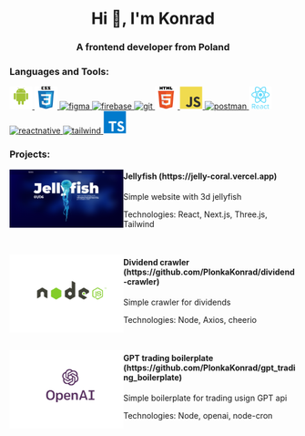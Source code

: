 <h1 align="center">Hi 👋, I'm Konrad</h1>
<h3 align="center">A frontend developer from Poland</h3>




<h3 align="left">Languages and Tools:</h3>
<p align="left"> <a href="https://developer.android.com" target="_blank" rel="noreferrer"> <img src="https://raw.githubusercontent.com/devicons/devicon/master/icons/android/android-original-wordmark.svg" alt="android" width="40" height="40"/> </a> <a href="https://www.w3schools.com/css/" target="_blank" rel="noreferrer"> <img src="https://raw.githubusercontent.com/devicons/devicon/master/icons/css3/css3-original-wordmark.svg" alt="css3" width="40" height="40"/> </a> <a href="https://www.figma.com/" target="_blank" rel="noreferrer"> <img src="https://www.vectorlogo.zone/logos/figma/figma-icon.svg" alt="figma" width="40" height="40"/> </a> <a href="https://firebase.google.com/" target="_blank" rel="noreferrer"> <img src="https://www.vectorlogo.zone/logos/firebase/firebase-icon.svg" alt="firebase" width="40" height="40"/> </a> <a href="https://git-scm.com/" target="_blank" rel="noreferrer"> <img src="https://www.vectorlogo.zone/logos/git-scm/git-scm-icon.svg" alt="git" width="40" height="40"/> </a> <a href="https://www.w3.org/html/" target="_blank" rel="noreferrer"> <img src="https://raw.githubusercontent.com/devicons/devicon/master/icons/html5/html5-original-wordmark.svg" alt="html5" width="40" height="40"/> </a> <a href="https://developer.mozilla.org/en-US/docs/Web/JavaScript" target="_blank" rel="noreferrer"> <img src="https://raw.githubusercontent.com/devicons/devicon/master/icons/javascript/javascript-original.svg" alt="javascript" width="40" height="40"/> </a> <a href="https://postman.com" target="_blank" rel="noreferrer"> <img src="https://www.vectorlogo.zone/logos/getpostman/getpostman-icon.svg" alt="postman" width="40" height="40"/> </a> <a href="https://reactjs.org/" target="_blank" rel="noreferrer"> <img src="https://raw.githubusercontent.com/devicons/devicon/master/icons/react/react-original-wordmark.svg" alt="react" width="40" height="40"/> </a> <a href="https://reactnative.dev/" target="_blank" rel="noreferrer"> <img src="https://reactnative.dev/img/header_logo.svg" alt="reactnative" width="40" height="40"/> </a> <a href="https://tailwindcss.com/" target="_blank" rel="noreferrer"> <img src="https://www.vectorlogo.zone/logos/tailwindcss/tailwindcss-icon.svg" alt="tailwind" width="40" height="40"/> </a> <a href="https://www.typescriptlang.org/" target="_blank" rel="noreferrer"> <img src="https://raw.githubusercontent.com/devicons/devicon/master/icons/typescript/typescript-original.svg" alt="typescript" width="40" height="40"/> </a> </p>

<h3 align="left">Projects:</h3>


<p width="200" >
    <img width="200" heigh="200" src="/jellyfish.png" align="left" >
    <p align="left">
    <h4> Jellyfish (https://jelly-coral.vercel.app)</h4>
    <p>Simple website with 3d jellyfish</p>
    <p>Technologies: React, Next.js, Three.js, Tailwind</p>
    </p>
</p>
<br/>
<p width="200" >
    <img width="200" heigh="200" src="/node.png" align="left" >
    <p align="left">
    <h4> Dividend crawler (https://github.com/PlonkaKonrad/dividend-crawler)</h4>
    <p>Simple crawler for dividends</p>
    <p>Technologies: Node, Axios, cheerio</p>
    </p>
</p>
<br/>
<p width="200" >
    <img width="200" heigh="200" src="/openai.png" align="left" >
    <p align="left">
    <h4> GPT trading boilerplate (https://github.com/PlonkaKonrad/gpt_trading_boilerplate) </h4>
    <p>Simple boilerplate for trading usign GPT api</p>
    <p>Technologies: Node, openai, node-cron</p>
    </p>
</p>
